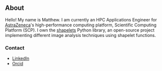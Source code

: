 ## About
Hello! My name is Matthew. I am currently an HPC Applications Engineer for [AstraZeneca](https://www.astrazeneca.ca/en)'s high-performance computing platform, Scientific Computing Platform (SCP). I own the [shapelets](https://github.com/uw-comphys/shapelets) Python library, an open-source project implementing different image analysis techniques using shapelet functions.

### Contact
* [LinkedIn](https://linkedin.com/in/matthewtino)
* [Orcid](https://orcid.org/0009-0005-6832-1761)
